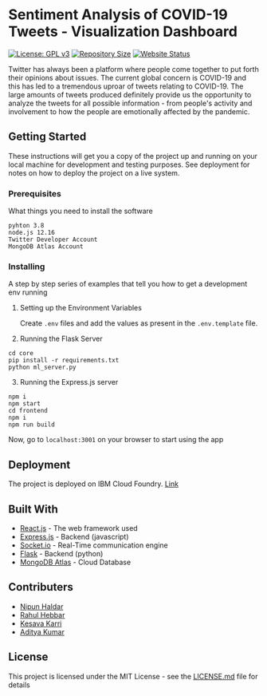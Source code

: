 # Sentiment Analysis of COVID-19 Tweets - Visualization Dashboard

[![License: GPL v3](https://img.shields.io/badge/License-GPLv3-blue.svg)](https://www.gnu.org/licenses/gpl-3.0)
[![Repository Size](https://img.shields.io/github/repo-size/nipun24/COVID19-tweet-analyser)](https://github.com/nipun24/COVID19-tweet-analyser/archive/master.zip)
[![Website Status](https://img.shields.io/website?url=https%3A%2F%2Fcovid-19sentiment.eu-gb.cf.appdomain.cloud%2F)](https://covid-19sentiment.eu-gb.cf.appdomain.cloud/)

Twitter has always been a platform where people come together to put forth their opinions about issues. The current global concern is COVID-19 and this has led to a tremendous uproar of tweets relating to COVID-19. The large amounts of tweets produced definitely provide us the opportunity to analyze the tweets for all possible information - from people's activity and involvement to how the people are emotionally affected by the pandemic.

## Getting Started

These instructions will get you a copy of the project up and running on your local machine for development and testing purposes. See deployment for notes on how to deploy the project on a live system.

### Prerequisites

What things you need to install the software

```
pyhton 3.8
node.js 12.16
Twitter Developer Account
MongoDB Atlas Account
```

### Installing

A step by step series of examples that tell you how to get a development env running

1. Setting up the Environment Variables

   Create `.env` files and add the values as present in the `.env.template` file.

2. Running the Flask Server

```
cd core
pip install -r requirements.txt
python ml_server.py
```

3. Running the Express.js server

```
npm i
npm start
cd frontend
npm i
npm run build
```

Now, go to `localhost:3001` on your browser to start using the app

## Deployment

The project is deployed on IBM Cloud Foundry. [Link](https://covid-19sentiment.eu-gb.cf.appdomain.cloud/)

## Built With

- [React.js](https://reactjs.org/) - The web framework used
- [Express.js](https://expressjs.com/) - Backend (javascript)
- [Socket.io](https://socket.io/) - Real-Time communication engine
- [Flask](https://flask.palletsprojects.com/) - Backend (python)
- [MongoDB Atlas](https://www.mongodb.com/cloud/atlas) - Cloud Database

## Contributers

- [Nipun Haldar](https://github.com/nipun24)
- [Rahul Hebbar](https://github.com/rahul-hebbar)
- [Kesava Karri](https://github.com/kesava-karri)
- [Aditya Kumar](https://github.com/ak224001)

## License

This project is licensed under the MIT License - see the [LICENSE.md](LICENSE.md) file for details
